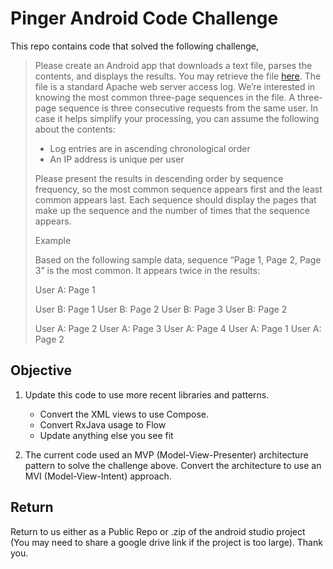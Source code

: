 # Pinger Android Code Challenge

This repo contains code that solved the following challenge,
> Please create an Android app that downloads a text file, parses the contents, and displays the results. You may retrieve the file [here](https://raw.githubusercontent.com/cplachta-pinger/android_coding_challenge/master/Apache.log). The file is a standard Apache web server access log. We’re interested in knowing the most common three-page sequences in the file. A three-page sequence is three consecutive requests from the same user. In case it helps simplify your processing, you can assume the following about the contents:
> -   Log entries are in ascending chronological order
> -   An IP address is unique per user
>
> Please present the results in descending order by sequence frequency, so the most common sequence appears first and the least common appears last. Each sequence should display the pages that make up the sequence and the number of times that the sequence appears.
>
> Example
>
> Based on the following sample data, sequence “Page 1, Page 2, Page 3” is the most common. It appears twice in the results:
>
> User A: Page 1
>
> User B: Page 1 User B: Page 2 User B: Page 3 User B: Page 2
>
> User A: Page 2 User A: Page 3 User A: Page 4 User A: Page 1 User A: Page 2


## Objective

1. Update this code to use more recent libraries and patterns.
    - Convert the XML views to use Compose.
    - Convert RxJava usage to Flow
    - Update anything else you see fit

2. The current code used an MVP (Model-View-Presenter) architecture pattern to solve the challenge above. Convert the architecture to use an MVI  (Model-View-Intent) approach.


## Return

Return to us either as a Public Repo or .zip of the android studio project (You may need to share a google drive link if the project is too large). Thank you.
